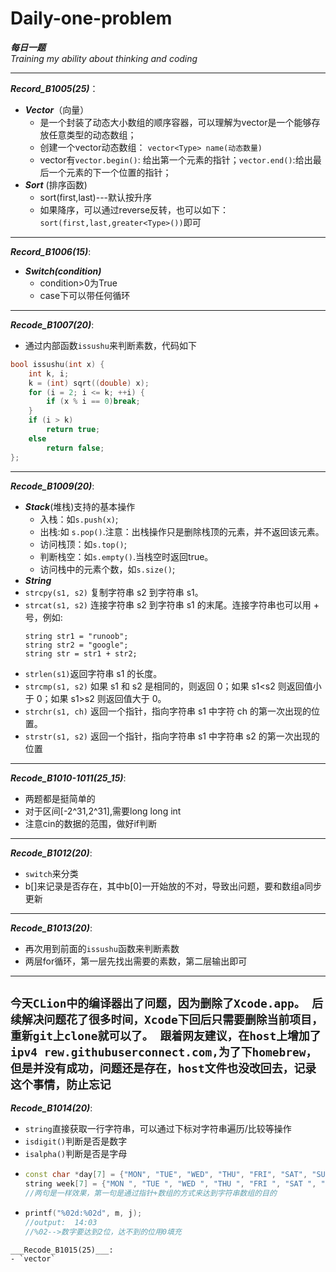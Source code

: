 # Daily-one-problem
___每日一题___<br>
_Training my ability about thinking and coding_

---

___Record_B1005(25)___：
- ***Vector***（向量）
  - 是一个封装了动态大小数组的顺序容器，可以理解为vector是一个能够存放任意类型的动态数组；
  - 创建一个vector动态数组： `vector<Type> name(动态数量)`
  - vector有`vector.begin()`:  给出第一个元素的指针；`vector.end()`:给出最后一个元素的下一个位置的指针；  
- ***Sort*** (排序函数)
  -  sort(first,last)---默认按升序
  -  如果降序，可以通过reverse反转，也可以如下：`sort(first,last,greater<Type>())`即可
    
---

___Record_B1006(15)___:
- ***Switch(condition)***
  - condition>0为True
  - case下可以带任何循环
---
___Recode_B1007(20)___:
- 通过内部函数`issushu`来判断素数，代码如下
```c++
bool issushu(int x) {
    int k, i;
    k = (int) sqrt((double) x);
    for (i = 2; i <= k; ++i) {
        if (x % i == 0)break;
    }
    if (i > k)
        return true;
    else 
        return false;
};
```
---
___Recode_B1009(20)___:
- ***Stack***(堆栈)支持的基本操作
  - 入栈：如`s.push(x)`; 
  - 出栈:如 `s.pop()`.注意：出栈操作只是删除栈顶的元素，并不返回该元素。 
  - 访问栈顶：如`s.top()`; 
  - 判断栈空：如`s.empty()`.当栈空时返回true。 
  - 访问栈中的元素个数，如`s.size()`;
- ***String***
- `strcpy(s1, s2)` 复制字符串 s2 到字符串 s1。
- `strcat(s1, s2)` 连接字符串 s2 到字符串 s1 的末尾。连接字符串也可以用 + 号，例如:
  ``` 
  string str1 = "runoob";
  string str2 = "google";
  string str = str1 + str2;
  ```
- `strlen(s1)`返回字符串 s1 的长度。
- `strcmp(s1, s2)` 如果 s1 和 s2 是相同的，则返回 0；如果 s1<s2 则返回值小于 0；如果 s1>s2 则返回值大于 0。
- `strchr(s1, ch)` 返回一个指针，指向字符串 s1 中字符 ch 的第一次出现的位置。
- `strstr(s1, s2)` 返回一个指针，指向字符串 s1 中字符串 s2 的第一次出现的位置
---
___Recode_B1010-1011(25_15)___:
- 两题都是挺简单的
- 对于区间[-2^31,2^31],需要long long int
- 注意cin的数据的范围，做好if判断
---
___Recode_B1012(20)___:
- `switch`来分类
- b[]来记录是否存在，其中b[0]一开始放的不对，导致出问题，要和数组a同步更新
---
___Recode_B1013(20)___:
- 再次用到前面的`issushu`函数来判断素数
- 两层for循环，第一层先找出需要的素数，第二层输出即可
---
`今天CLion中的编译器出了问题，因为删除了Xcode.app。
后续解决问题花了很多时间，Xcode下回后只需要删除当前项目，重新git上clone就可以了。
跟着网友建议，在host上增加了ipv4 rew.githubuserconnect.com,为了下homebrew，但是并没有成功，问题还是存在，host文件也没改回去，记录这个事情，防止忘记`
---
___Recode_B1014(20)___:
- `string`直接获取一行字符串，可以通过下标对字符串遍历/比较等操作
- `isdigit()`判断是否是数字
- `isalpha()`判断是否是字母
- ```c++
  const char *day[7] = {"MON", "TUE", "WED", "THU", "FRI", "SAT", "SUN"};
  string week[7] = {"MON ", "TUE ", "WED ", "THU ", "FRI ", "SAT ", "SUN "};
  //两句是一样效果，第一句是通过指针+数组的方式来达到字符串数组的目的
  ```
- ```c++
  printf("%02d:%02d", m, j);
  //output:  14:03
  //%02-->数字要达到2位，达不到的位用0填充
```
___Recode_B1015(25)___:
- `vector`